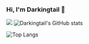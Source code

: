 ### Hi, I'm Darkingtail 👋

![](https://github-readme-stats.vercel.app/api?username=Darkingtail)
![Darkingtail's GitHub stats](https://github-readme-stats.vercel.app/api?username=Darkingtail&show_icons=true&theme=radical)

![Top Langs](https://github-readme-stats.vercel.app/api/top-langs/?username=Darkingtail&layout=compact&theme=radical)

